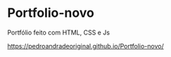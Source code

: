# Portfolio-novo
Portfólio feito com HTML, CSS e Js

https://pedroandradeoriginal.github.io/Portfolio-novo/

